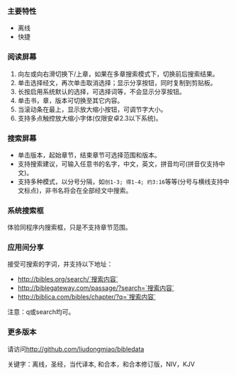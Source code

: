 ### 主要特性
* 离线
* 快捷

### 阅读屏幕
1. 向左或向右滑切换下/上章，如果在多章搜索模式下，切换前后搜索结果。
2. 单击选择经文，再次单击取消选择；显示分享按钮，同时复制到剪贴板。
3. 长按启用系统默认的选择，可选择词等，不会显示分享按钮。
4. 单击书，章，版本可切换至其它内容。
5. 当滚动条在最上，显示放大缩小按钮，可调节字大小。
6. 支持多点触控放大缩小字体(仅限安卓2.3以下系统)。

### 搜索屏幕
* 单击版本，起始章节，结束章节可选择范围和版本。
* 支持搜索建议，可输入任意书的名字，中文，英文，拼音均可(拼音仅支持中文)。
* 支持多种模式，以分号分隔，如`创1-3; 得1-4; 约3:16`等等(分号与横线支持中文标点)，非书名将会在全部经文中搜索。

### 系统搜索框
体验同程序内搜索框，只是不支持章节范围。

### 应用间分享
接受可搜索的字词，并支持以下地址：

* http://bibles.org/search/`搜索内容`
* http://biblegateway.com/passage/?search=`搜索内容`
* http://biblica.com/bibles/chapter/?q=`搜索内容`

注意：q或search均可。

### 更多版本
请访问<http://github.com/liudongmiao/bibledata>

关键字：离线，圣经，当代译本, 和合本，和合本修订版，NIV，KJV
